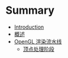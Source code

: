 # Summary

* [Introduction](README.md)
* [概述](概述.md)
* [OpenGL 渲染流水线](渲染流水线.md)
  - [顶点处理阶段](顶点处理阶段.md)

